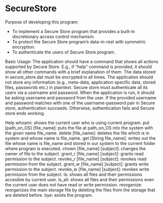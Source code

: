 # SecureStore

Purpose of developing this program:
- To implement a Secure Store program that provides a built-in discretionary access control mechanism.
- To protect the Secure Store program’s data-in-rest with symmetric encryption.
- To authenticate the users of Secure Store program.

Basic Usage:
 The application should have a command that shows all actions supported by Secure Store. E.g., if “help” command is provided, it should show all other commands with a brief explanation of them.
 The data stored in secure_store.dat must be encrypted in all times. The application should not store any information (e.g., meta-data, application specific data, stored files, passwords etc.) in plaintext. 
 Secure store must authenticate all its users via a username and password. When the application is run, it should be asking username and password from the user. If the provided username and password matches with one of the username-password pair in Secure store, authentication succeeds. Otherwise, authentication fails and Secure store ends working.

 Help
whoami: shows the current user who is using current program.
put [path_on_OS] [file_name]: puts the file at path_on_OS into the system with the given name file_name.
delete [file_name]: deletes the file which is in system and whose name is file_name.
get [String file_name]: writes out the file whose name is file_name and stored in our system to the current folder where program is        executed.
chown [file_name] [subject]: changes the owner of file to the subject.
grant_r [file_name] [subject]: grants read permission to the subject.
revoke_r [file_name] [subject]: revokes read permission from the subject.
grant_w [file_name] [subject]: grants write permission to the subject.
revoke_w [file_name] [subject]: revokes write permission from the subject.
ls: shows all files and their permissions accesible by current user.
ls_all: shows all files and their permissions even the current user does not have read or write permission.
reorganize: reorganizes the main storage file by deleting the files from the storage that are deleted before.
bye: exists the program.

